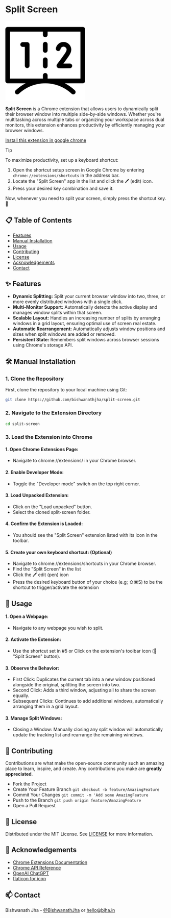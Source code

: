 # Split Screen

<img src="assets/icons/icon.png" alt="Logo" width="250">

**Split Screen** is a Chrome extension that allows users to dynamically split their browser window into multiple side-by-side windows. Whether you're multitasking across multiple tabs or organizing your workspace across dual monitors, this extension enhances productivity by efficiently managing your browser windows.

<a href="https://chromewebstore.google.com/detail/split-screen/fpoojapmpfdminipddohflbhilkjbmjj?utm_source=github" target="_blank">Install this extension in google chrome</a>

> [!TIP]
> To maximize productivity, set up a keyboard shortcut:
> 
> 1. Open the shortcut setup screen in Google Chrome by entering `chrome://extensions/shortcuts` in the address bar.
> 2. Locate the "Split Screen" app in the list and click the 🖊️ (edit) icon.
> 3. Press your desired key combination and save it.
> 
> Now, whenever you need to split your screen, simply press the shortcut key. 🚀



## 📋 **Table of Contents**

- [Features](#-features)
- [Manual Installation](#-manual-installation)
- [Usage](#-usage)
- [Contributing](#-contributing)
- [License](#-license)
- [Acknowledgements](#-acknowledgements)
- [Contact](#-contact)

## ✨ **Features**

- **Dynamic Splitting:** Split your current browser window into two, three, or more evenly distributed windows with a single click.
- **Multi-Monitor Support:** Automatically detects the active display and manages window splits within that screen.
- **Scalable Layout:** Handles an increasing number of splits by arranging windows in a grid layout, ensuring optimal use of screen real estate.
- **Automatic Rearrangement:** Automatically adjusts window positions and sizes when split windows are added or removed.
- **Persistent State:** Remembers split windows across browser sessions using Chrome's storage API.

## 🛠️ **Manual Installation**

### **1. Clone the Repository**

First, clone the repository to your local machine using Git:

```bash
git clone https://github.com/bishwanathjha/split-screen.git
```

### **2. Navigate to the Extension Directory**
```bash
cd split-screen
```


### **3. Load the Extension into Chrome**

#### 1. Open Chrome Extensions Page:
- Navigate to chrome://extensions/ in your Chrome browser.

#### 2. Enable Developer Mode:
- Toggle the "Developer mode" switch on the top right corner.

#### 3. Load Unpacked Extension:
- Click on the "Load unpacked" button.
- Select the cloned split-screen folder.

#### 4. Confirm the Extension is Loaded:
- You should see the "Split Screen" extension listed with its icon in the toolbar.

#### 5. Create your own keyboard shortcut: (Optional)
- Navigate to chrome://extensions/shortcuts in your Chrome browser.
- Find the "Split Screen" in the list
- Click the 🖊️ edit (pen) icon
- Press the desired keyboard button of your choice (e.g; ⇧⌘S) to be the shortcut to trigger/activate the extension

## 🚀 Usage 

#### 1. Open a Webpage:
- Navigate to any webpage you wish to split.

#### 2. Activate the Extension:
- Use the shortcut set in #5 or Click on the extension's toolbar icon (🔗 "Split Screen" button).

#### 3. Observe the Behavior:
- First Click: Duplicates the current tab into a new window positioned alongside the original, splitting the screen into two.
- Second Click: Adds a third window, adjusting all to share the screen equally.
- Subsequent Clicks: Continues to add additional windows, automatically arranging them in a grid layout.

#### 3. Manage Split Windows:
- Closing a Window: Manually closing any split window will automatically update the tracking list and rearrange the remaining windows.

## 🙌 Contributing
Contributions are what make the open-source community such an amazing place to learn, inspire, and create. Any contributions you make are **greatly appreciated**.

- Fork the Project
- Create Your Feature Branch `git checkout -b feature/AmazingFeature`
- Commit Your Changes `git commit -m 'Add some AmazingFeature`
- Push to the Branch `git push origin feature/AmazingFeature`
- Open a Pull Request

## 📄 License
Distributed under the MIT License. See [LICENSE](https://github.com/bishwanathjha/split-screen/blob/main/LICENSE) for more information.


## 🙏 Acknowledgements
- [Chrome Extensions Documentation](https://developer.chrome.com/docs/extensions/)
- [Chrome API Reference](https://developer.chrome.com/docs/extensions/reference/)
- [OpenAI ChatGPT](https://chat.openai.com/)
- [flaticon for icon](https://www.flaticon.com)

##  📫 Contact
Bishwanath Jha - [@BishwanathJha](https://x.com/BishwanathJha) or hello@bjha.in